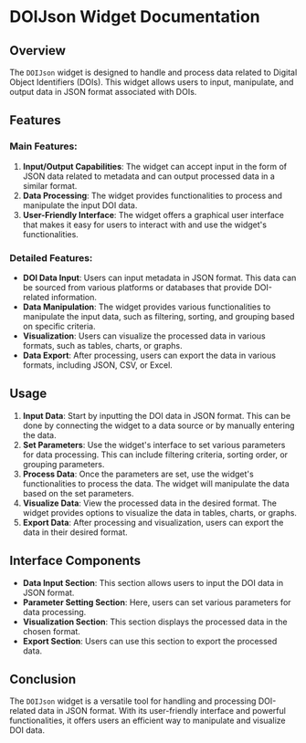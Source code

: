 # DOIJson Widget Documentation

## Overview

The `DOIJson` widget is designed to handle and process data related to Digital Object Identifiers (DOIs). This widget allows users to input, manipulate, and output data in JSON format associated with DOIs.

## Features

### Main Features:

1. **Input/Output Capabilities**: The widget can accept input in the form of JSON data related to metadata and can output processed data in a similar format.
2. **Data Processing**: The widget provides functionalities to process and manipulate the input DOI data.
3. **User-Friendly Interface**: The widget offers a graphical user interface that makes it easy for users to interact with and use the widget's functionalities.

### Detailed Features:

- **DOI Data Input**: Users can input metadata in JSON format. This data can be sourced from various platforms or databases that provide DOI-related information.
- **Data Manipulation**: The widget provides various functionalities to manipulate the input data, such as filtering, sorting, and grouping based on specific criteria.
- **Visualization**: Users can visualize the processed data in various formats, such as tables, charts, or graphs.
- **Data Export**: After processing, users can export the data in various formats, including JSON, CSV, or Excel.

## Usage

1. **Input Data**: Start by inputting the DOI data in JSON format. This can be done by connecting the widget to a data source or by manually entering the data.
2. **Set Parameters**: Use the widget's interface to set various parameters for data processing. This can include filtering criteria, sorting order, or grouping parameters.
3. **Process Data**: Once the parameters are set, use the widget's functionalities to process the data. The widget will manipulate the data based on the set parameters.
4. **Visualize Data**: View the processed data in the desired format. The widget provides options to visualize the data in tables, charts, or graphs.
5. **Export Data**: After processing and visualization, users can export the data in their desired format.

## Interface Components

- **Data Input Section**: This section allows users to input the DOI data in JSON format.
- **Parameter Setting Section**: Here, users can set various parameters for data processing.
- **Visualization Section**: This section displays the processed data in the chosen format.
- **Export Section**: Users can use this section to export the processed data.

## Conclusion

The `DOIJson` widget is a versatile tool for handling and processing DOI-related data in JSON format. With its user-friendly interface and powerful functionalities, it offers users an efficient way to manipulate and visualize DOI data.